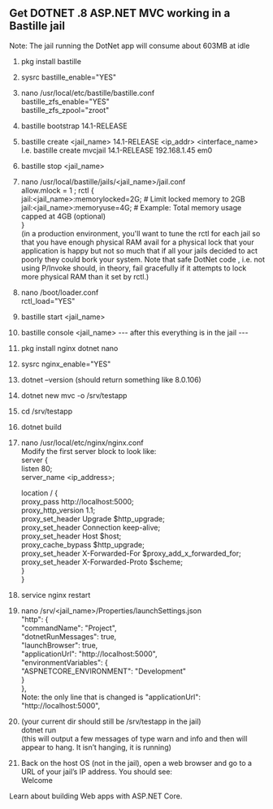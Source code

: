 ## Get DOTNET .8 ASP.NET MVC working in a Bastille jail
Note:  The jail running the DotNet app will consume about 603MB at idle  
  
1. pkg  install bastille  
2. sysrc bastille_enable="YES"  
3. nano /usr/local/etc/bastille/bastille.conf  
bastille_zfs_enable="YES"                                                 
bastille_zfs_zpool="zroot"                                                  
4. bastille bootstrap 14.1-RELEASE  
5. bastille create <jail_name> 14.1-RELEASE <ip_addr> <interface_name>
I.e. bastille create mvcjail 14.1-RELEASE 192.168.1.45 em0  
6. bastille stop <jail_name>  
7. nano /usr/local/bastille/jails/<jail_name>/jail.conf  
allow.mlock = 1 ;
rctl {  
    jail:<jail_name>:memorylocked=2G;  # Limit locked memory to 2GB  
    jail:<jail_name>:memoryuse=4G;     # Example: Total memory usage capped at 4GB (optional)  
    }  
(in a production environment, you'll want to tune the rctl for each jail so that you have enough physical RAM avail for a physical lock that your application is happy but not so much that if all your jails decided to act poorly they could bork your system.  Note that safe DotNet code , i.e. not using P/Invoke should, in theory, fail gracefully if it attempts to lock more physical RAM than it set by rctl.)  
8. nano /boot/loader.conf  
   rctl_load="YES"  
9. bastille start <jail_name>  
10. bastille console <jail_name>
--- after this everything is in the jail ---
11. pkg install nginx dotnet nano
12. sysrc nginx_enable="YES"
13. dotnet –version  (should return something like 8.0.106)
14. dotnet new mvc -o /srv/testapp
15. cd /srv/testapp
16. dotnet build
17. nano /usr/local/etc/nginx/nginx.conf     
Modify the first server block to look like:  
server {  
    listen 80;  
    server_name <ip_address>;  

    location / {  
        proxy_pass         http://localhost:5000;  
        proxy_http_version 1.1;  
        proxy_set_header   Upgrade $http_upgrade;  
        proxy_set_header   Connection keep-alive;  
        proxy_set_header   Host $host;  
        proxy_cache_bypass $http_upgrade;  
        proxy_set_header   X-Forwarded-For $proxy_add_x_forwarded_for;  
        proxy_set_header   X-Forwarded-Proto $scheme;  
    }  
}  
18. service nginx restart    
19. nano /srv/<jail_name>/Properties/launchSettings.json  
    "http": {  
      "commandName": "Project",  
      "dotnetRunMessages": true,  
      "launchBrowser": true,  
      "applicationUrl": "http://localhost:5000",  
      "environmentVariables": {  
        "ASPNETCORE_ENVIRONMENT": "Development"  
      }  
    },  
Note: the only line that is changed is "applicationUrl": "http://localhost:5000",  
20. (your current dir should still be /srv/testapp in the jail)  
dotnet run  
(this will output a few messages of type warn and info and then will appear to hang. It isn’t hanging, it is running)  
21. Back on the host OS (not in the jail), open a web browser and go to a URL of your jail’s IP address.  You should see:   
Welcome  
  
Learn about building Web apps with ASP.NET Core.  




